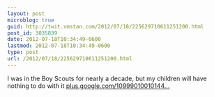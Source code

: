 ```yaml
---
layout: post
microblog: true
guid: http://twit.vmstan.com/2012/07/18/225629710611251200.html
post_id: 3035839
date: 2012-07-18T10:34:49-0600
lastmod: 2012-07-18T10:34:49-0600
type: post
url: /2012/07/18/225629710611251200.html
---
```

I was in the Boy Scouts for nearly a decade, but my children will have nothing to do with it <a href="https://plus.google.com/109990100101448904085/posts/T7qBy9cNGFG">plus.google.com/10999010010144…</a>

